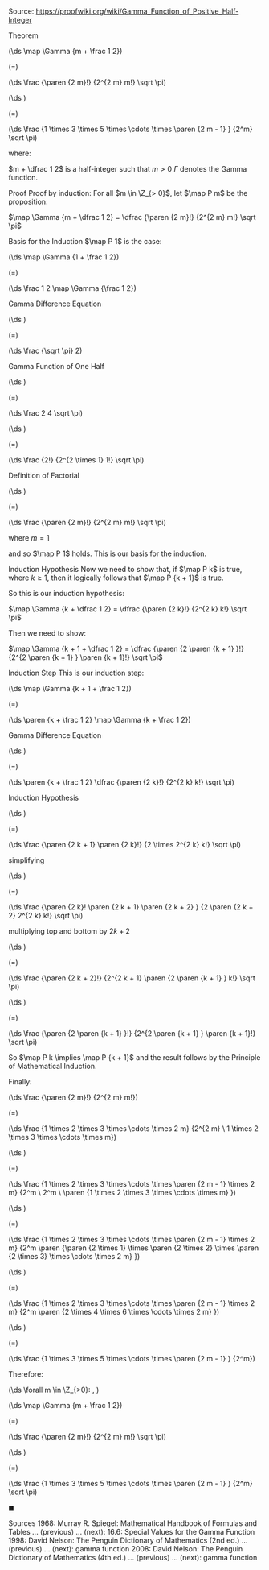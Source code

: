 # 

Source: https://proofwiki.org/wiki/Gamma_Function_of_Positive_Half-Integer



Theorem













\(\ds \map \Gamma {m + \frac 1 2}\)

\(=\)







\(\ds \frac {\paren {2 m}!} {2^{2 m} m!} \sqrt \pi\)




















\(\ds \)

\(=\)







\(\ds \frac {1 \times 3 \times 5 \times \cdots \times \paren {2 m - 1} } {2^m} \sqrt \pi\)









where:

$m + \dfrac 1 2$ is a half-integer such that $m > 0$
$\Gamma$ denotes the Gamma function.


Proof
Proof by induction:
For all $m \in \Z_{> 0}$, let $\map P m$ be the proposition:

$\map \Gamma {m + \dfrac 1 2} = \dfrac {\paren {2 m}!} {2^{2 m} m!} \sqrt \pi$


Basis for the Induction
$\map P 1$ is the case:














\(\ds \map \Gamma {1 + \frac 1 2}\)

\(=\)







\(\ds \frac 1 2 \map \Gamma {\frac 1 2}\)





Gamma Difference Equation














\(\ds \)

\(=\)







\(\ds \frac {\sqrt \pi} 2\)





Gamma Function of One Half














\(\ds \)

\(=\)







\(\ds \frac 2 4 \sqrt \pi\)




















\(\ds \)

\(=\)







\(\ds \frac {2!} {2^{2 \times 1} 1!} \sqrt \pi\)





Definition of Factorial














\(\ds \)

\(=\)







\(\ds \frac {\paren {2 m}!} {2^{2 m} m!} \sqrt \pi\)





where $m = 1$



and so $\map P 1$ holds.
This is our basis for the induction.


Induction Hypothesis
Now we need to show that, if $\map P k$ is true, where $k \ge 1$, then it logically follows that $\map P {k + 1}$ is true.

So this is our induction hypothesis:

$\map \Gamma {k + \dfrac 1 2} = \dfrac {\paren {2 k}!} {2^{2 k} k!} \sqrt \pi$

Then we need to show:

$\map \Gamma {k + 1 + \dfrac 1 2} = \dfrac {\paren {2 \paren {k + 1} }!} {2^{2 \paren {k + 1} } \paren {k + 1}!} \sqrt \pi$


Induction Step
This is our induction step:














\(\ds \map \Gamma {k + 1 + \frac 1 2}\)

\(=\)







\(\ds \paren {k + \frac 1 2} \map \Gamma {k + \frac 1 2}\)





Gamma Difference Equation














\(\ds \)

\(=\)







\(\ds \paren {k + \frac 1 2} \dfrac {\paren {2 k}!} {2^{2 k} k!} \sqrt \pi\)





Induction Hypothesis














\(\ds \)

\(=\)







\(\ds \frac {\paren {2 k + 1} \paren {2 k}!} {2 \times 2^{2 k} k!} \sqrt \pi\)





simplifying














\(\ds \)

\(=\)







\(\ds \frac {\paren {2 k}! \paren {2 k + 1} \paren {2 k + 2} } {2 \paren {2 k + 2} 2^{2 k} k!} \sqrt \pi\)





multiplying top and bottom by $2 k + 2$














\(\ds \)

\(=\)







\(\ds \frac {\paren {2 k + 2}!} {2^{2 k + 1} \paren {2 \paren {k + 1} } k!} \sqrt \pi\)




















\(\ds \)

\(=\)







\(\ds \frac {\paren {2 \paren {k + 1} }!} {2^{2 \paren {k + 1} } \paren {k + 1}!} \sqrt \pi\)










So $\map P k \implies \map P {k + 1}$ and the result follows by the Principle of Mathematical Induction.

Finally:














\(\ds \frac {\paren {2 m}!} {2^{2 m} m!}\)

\(=\)







\(\ds \frac {1 \times 2 \times 3 \times \cdots \times 2 m} {2^{2 m} \ 1 \times 2 \times 3 \times \cdots \times m}\)




















\(\ds \)

\(=\)







\(\ds \frac {1 \times 2 \times 3 \times \cdots \times \paren {2 m - 1} \times 2 m} {2^m \ 2^m \ \paren {1 \times 2 \times 3 \times \cdots \times m} }\)




















\(\ds \)

\(=\)







\(\ds \frac {1 \times 2 \times 3 \times \cdots \times \paren {2 m - 1} \times 2 m} {2^m \paren {\paren {2 \times 1} \times \paren {2 \times 2} \times \paren {2 \times 3} \times \cdots \times 2 m} }\)




















\(\ds \)

\(=\)







\(\ds \frac {1 \times 2 \times 3 \times \cdots \times \paren {2 m - 1} \times 2 m} {2^m \paren {2 \times 4 \times 6 \times \cdots \times 2 m} }\)




















\(\ds \)

\(=\)







\(\ds \frac {1 \times 3 \times 5 \times \cdots \times \paren {2 m - 1} } {2^m}\)










Therefore:










\(\ds \forall m \in \Z_{>0}: \, \)



\(\ds \map \Gamma {m + \frac 1 2}\)

\(=\)







\(\ds \frac {\paren {2 m}!} {2^{2 m} m!} \sqrt \pi\)




















\(\ds \)

\(=\)







\(\ds \frac {1 \times 3 \times 5 \times \cdots \times \paren {2 m - 1} } {2^m} \sqrt \pi\)









$\blacksquare$


Sources
1968: Murray R. Spiegel: Mathematical Handbook of Formulas and Tables ... (previous) ... (next): $16.6$: Special Values for the Gamma Function
1998: David Nelson: The Penguin Dictionary of Mathematics (2nd ed.) ... (previous) ... (next): gamma function
2008: David Nelson: The Penguin Dictionary of Mathematics (4th ed.) ... (previous) ... (next): gamma function




